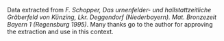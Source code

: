 Data extracted from *F. Schopper, Das urnenfelder- und hallstattzeitliche Gräberfeld von Künzing, Lkr. Deggendorf (Niederbayern). Mat. Bronzezeit Bayern 1 (Regensburg 1995)*. Many thanks go to the author for approving the extraction and use in this context.
